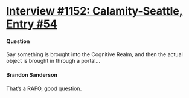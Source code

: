 # [Interview #1152: Calamity-Seattle, Entry #54](https://www.theoryland.com/intvmain.php?i=1152#54)

#### Question

Say something is brought into the Cognitive Realm, and then the actual object is brought in through a portal…

#### Brandon Sanderson

That’s a RAFO, good question.


